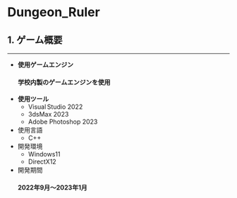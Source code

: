 # Dungeon_Ruler
## 1. ゲーム概要
---
* __使用ゲームエンジン__
  #### 学校内製のゲームエンジンを使用
* __使用ツール__
  * Visual&thinsp;Studio 2022
  * 3dsMax 2023
  * Adobe Photoshop 2023
* 使用言語
  * C++ 
* 開発環境
  * Windows11
  * DirectX12
* 開発期間
  #### 2022年9月～2023年1月